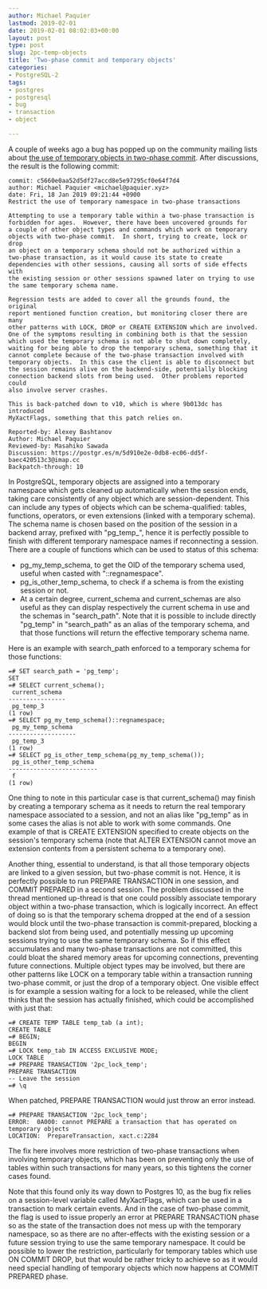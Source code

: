 ```yaml
---
author: Michael Paquier
lastmod: 2019-02-01
date: 2019-02-01 08:02:03+00:00
layout: post
type: post
slug: 2pc-temp-objects
title: 'Two-phase commit and temporary objects'
categories:
- PostgreSQL-2
tags:
- postgres
- postgresql
- bug
- transaction
- object

---
```


A couple of weeks ago a bug has popped up on the community mailing lists
about [the use of temporary objects in two-phase commit](https://www.postgresql.org/message-id/5d910e2e-0db8-ec06-dd5f-baec420513c3@imap.cc).
After discussions, the result is the following commit:

    commit: c5660e0aa52d5df27accd8e5e97295cf0e64f7d4
    author: Michael Paquier <michael@paquier.xyz>
    date: Fri, 18 Jan 2019 09:21:44 +0900
    Restrict the use of temporary namespace in two-phase transactions

    Attempting to use a temporary table within a two-phase transaction is
    forbidden for ages.  However, there have been uncovered grounds for
    a couple of other object types and commands which work on temporary
    objects with two-phase commit.  In short, trying to create, lock or drop
    an object on a temporary schema should not be authorized within a
    two-phase transaction, as it would cause its state to create
    dependencies with other sessions, causing all sorts of side effects with
    the existing session or other sessions spawned later on trying to use
    the same temporary schema name.

    Regression tests are added to cover all the grounds found, the original
    report mentioned function creation, but monitoring closer there are many
    other patterns with LOCK, DROP or CREATE EXTENSION which are involved.
    One of the symptoms resulting in combining both is that the session
    which used the temporary schema is not able to shut down completely,
    waiting for being able to drop the temporary schema, something that it
    cannot complete because of the two-phase transaction involved with
    temporary objects.  In this case the client is able to disconnect but
    the session remains alive on the backend-side, potentially blocking
    connection backend slots from being used.  Other problems reported could
    also involve server crashes.

    This is back-patched down to v10, which is where 9b013dc has introduced
    MyXactFlags, something that this patch relies on.

    Reported-by: Alexey Bashtanov
    Author: Michael Paquier
    Reviewed-by: Masahiko Sawada
    Discussion: https://postgr.es/m/5d910e2e-0db8-ec06-dd5f-baec420513c3@imap.cc
    Backpatch-through: 10

In PostgreSQL, temporary objects are assigned into a temporary namespace which
gets cleaned up automatically when the session ends, taking care consistently
of any object which are session-dependent.  This can include any types of
objects which can be schema-qualified: tables, functions, operators, or even
extensions (linked with a temporary schema).  The schema name is chosen based
on the position of the session in a backend array, prefixed with "pg\_temp\_",
hence it is perfectly possible to finish with different temporary namespace
names if reconnecting a session.  There are a couple of functions which can be
used to status of this schema:

  * pg\_my\_temp\_schema, to get the OID of the temporary schema used,
  useful when casted with "::regnamespace".
  * pg\_is\_other\_temp\_schema, to check if a schema is from the existing
  session or not.
  * At a certain degree, current\_schema and current\_schemas are also useful
  as they can display respectively the current schema in use and the schemas
  in "search\_path".  Note that it is possible to include directly "pg\_temp"
  in "search\_path" as an alias of the temporary schema, and that those
  functions will return the effective temporary schema name.

Here is an example with search\_path enforced to a temporary schema for those
functions:

    =# SET search_path = 'pg_temp';
    SET
    =# SELECT current_schema();
     current_schema
    ----------------
     pg_temp_3
    (1 row)
    =# SELECT pg_my_temp_schema()::regnamespace;
     pg_my_temp_schema
    -------------------
     pg_temp_3
    (1 row)
    =# SELECT pg_is_other_temp_schema(pg_my_temp_schema());
     pg_is_other_temp_schema
    -------------------------
     f
    (1 row)

One thing to note in this particular case is that current\_schema() may
finish by creating a temporary schema as it needs to return the real
temporary namespace associated to a session, and not an alias like
"pg\_temp" as in some cases the alias is not able to work with some
commands.  One example of that is CREATE EXTENSION specified to create
objects on the session's temporary schema (note that ALTER EXTENSION
cannot move an extension contents from a persistent schema to a temporary
one).

Another thing, essential to understand, is that all those temporary objects
are linked to a given session, but two-phase commit is not.  Hence, it is
perfectly possible to run PREPARE TRANSACTION in one session, and COMMIT
PREPARED in a second session.  The problem discussed in the thread mentioned
up-thread is that one could possibly associate temporary object within a
two-phase transaction, which is logically incorrect.  An effect of doing so
is that the temporary schema dropped at the end of a session would block
until the two-phase transaction is commit-prepared, blocking a backend
slot from being used, and potentially messing up upcoming sessions trying
to use the same temporary schema.  So if this effect accumulates and many
two-phase transactions are not committed, this could bloat the shared
memory areas for upcoming connections, preventing future connections.
Multiple object types may be involved, but there are other patterns like
LOCK on a temporary table within a transaction running two-phase commit,
or just the drop of a temporary object.  One visible effect is for example a
session waiting for a lock to be released, while the client thinks that
the session has actually finished, which could be accomplished with just
that:

    =# CREATE TEMP TABLE temp_tab (a int);
    CREATE TABLE
    =# BEGIN;
    BEGIN
    =# LOCK temp_tab IN ACCESS EXCLUSIVE MODE;
    LOCK TABLE
    =# PREPARE TRANSACTION '2pc_lock_temp';
    PREPARE TRANSACTION
    -- Leave the session
    =# \q

When patched, PREPARE TRANSACTION would just throw an error instead.

    =# PREPARE TRANSACTION '2pc_lock_temp';
    ERROR:  0A000: cannot PREPARE a transaction that has operated on temporary objects
    LOCATION:  PrepareTransaction, xact.c:2284

The fix here involves more restriction of two-phase transactions when
involving temporary objects, which has been on preventing only the use
of tables within such transactions for many years, so this tightens the
corner cases found.

Note that this found only its way down to Postgres 10, as the bug fix relies
on a session-level variable called MyXactFlags, which can be used in a
transaction to mark certain events.  And in the case of two-phase commit, the
flag is used to issue properly an error at PREPARE TRANSACTION phase so as
the state of the transaction does not mess up with the temporary namespace,
so as there are no after-effects with the existing session or a future session
trying to use the same temporary namespace.  It could be possible to lower
the restriction, particularly for temporary tables which use ON COMMIT
DROP, but that would be rather tricky to achieve so as it would need
special handling of temporary objects which now happens at COMMIT PREPARED
phase.
